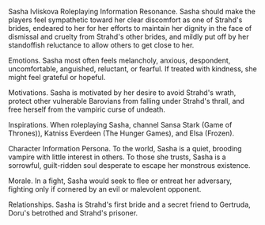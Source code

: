 Sasha Ivliskova 
Roleplaying Information
Resonance. Sasha should make the players feel sympathetic toward her clear discomfort as one of Strahd's brides, endeared to her for her efforts to maintain her dignity in the face of dismissal and cruelty from Strahd's other brides, and mildly put off by her standoffish reluctance to allow others to get close to her.

Emotions. Sasha most often feels melancholy, anxious, despondent, uncomfortable, anguished, reluctant, or fearful. If treated with kindness, she might feel grateful or hopeful.

Motivations. Sasha is motivated by her desire to avoid Strahd's wrath, protect other vulnerable Barovians from falling under Strahd's thrall, and free herself from the vampiric curse of undeath.

Inspirations. When roleplaying Sasha, channel Sansa Stark (Game of Thrones)), Katniss Everdeen (The Hunger Games), and Elsa (Frozen).

Character Information
Persona. To the world, Sasha is a quiet, brooding vampire with little interest in others. To those she trusts, Sasha is a sorrowful, guilt-ridden soul desperate to escape her monstrous existence.

Morale. In a fight, Sasha would seek to flee or entreat her adversary, fighting only if cornered by an evil or malevolent opponent.

Relationships. Sasha is Strahd's first bride and a secret friend to Gertruda, Doru's betrothed and Strahd's prisoner.